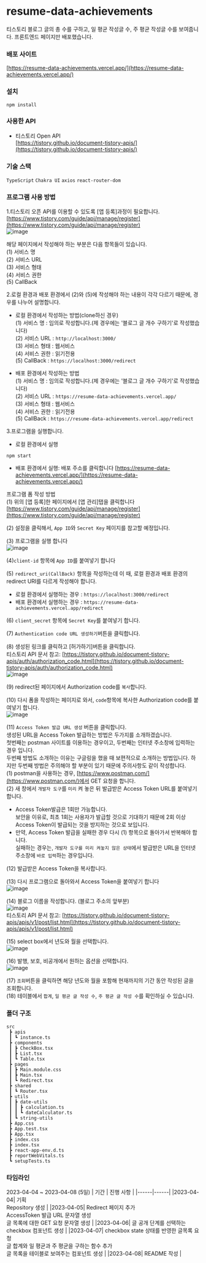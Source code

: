 # resume-data-achievements

티스토리 블로그 글의 총 수를 구하고, 일 평균 작성글 수, 주 평균 작성글 수를 보여줍니다.
프론트엔드 페이지만 배포했습니다.

### 배포 사이트  
[https://resume-data-achievements.vercel.app/](https://resume-data-achievements.vercel.app/)

### 설치
```
npm install
```

### 사용한 API
- 티스토리 Open API  
[https://tistory.github.io/document-tistory-apis/](https://tistory.github.io/document-tistory-apis/)  

### 기술 스택  
`TypeScript` `Chakra UI` `axios` `react-router-dom`  


### 프로그램 사용 방법
1.티스토리 오픈 API를 이용할 수 있도록 [앱 등록]과정이 필요합니다.  
[https://www.tistory.com/guide/api/manage/register](https://www.tistory.com/guide/api/manage/register)  
![image](https://user-images.githubusercontent.com/86847564/230699489-625ac2b0-2c43-446e-ab42-dc13bdef03c2.png)

해당 페이지에서 작성해야 하는 부분은 다음 항목들이 있습니다.  
(1) 서비스 명  
(2) 서비스 URL  
(3) 서비스 형태  
(4) 서비스 권한  
(5) CallBack  

2.로컬 환경과 배포 환경에서 (2)와 (5)에 작성해야 하는 내용이 각각 다르기 때문에, 경우를 나누어 설명합니다.

- 로컬 환경에서 작성하는 방법(clone하신 경우)  
(1) 서비스 명 : 임의로 작성합니다.(제 경우에는 '블로그 글 개수 구하기'로 작성했습니다)   
(2) 서비스 URL : `http://localhost:3000/`  
(3) 서비스 형태 : 웹서비스  
(4) 서비스 권한 : 읽기전용  
(5) CallBack : `https://localhost:3000/redirect`  

- 배포 환경에서 작성하는 방법  
(1) 서비스 명 : 임의로 작성합니다.(제 경우에는 '블로그 글 개수 구하기'로 작성했습니다)  
(2) 서비스 URL : `https://resume-data-achievements.vercel.app/`  
(3) 서비스 형태 : 웹서비스  
(4) 서비스 권한 : 읽기전용  
(5) CallBack : `https://resume-data-achievements.vercel.app/redirect`  


3.프로그램을 실행합니다.
- 로컬 환경에서 실행
```
npm start
```  

- 배포 환경에서 실행: 배포 주소를 클릭합니다
[https://resume-data-achievements.vercel.app/](https://resume-data-achievements.vercel.app/)  

프로그램 폼 작성 방법  
(1) 위의 [앱 등록]한 페이지에서 [앱 관리]탭을 클릭합니다  
[https://www.tistory.com/guide/api/manage/register](https://www.tistory.com/guide/api/manage/register)  

(2) 설정을 클릭해서, `App ID`와 `Secret Key` 페이지를 참고할 예정입니다.  

(3) 프로그램을 실행 합니다  
![image](https://user-images.githubusercontent.com/86847564/230700078-dbc93d8e-66c8-4551-8921-e2964b024d90.png)  

(4)`client-id` 항목에 `App ID`를 붙여넣기 합니다  

(5) `redirect_uri(CallBack)` 항목을 작성하는데 이 때, 로컬 환경과 배포 환경의 redirect URI를 다르게 작성해야 합니다.  
  - 로컬 환경에서 실행하는 경우 : `https://localhost:3000/redirect`  
  - 배포 환경에서 실행하는 경우 : `https://resume-data-achievements.vercel.app/redirect`  

(6) `client_secret` 항목에 `Secret Key`를 붙여넣기 합니다.  

(7) `Authentication code URL 생성하기`버튼을 클릭합니다.  

(8) 생성된 링크를 클릭하고 [허가하기]버튼을 클릭합니다.  
티스토리 API 문서 참고: [https://tistory.github.io/document-tistory-apis/auth/authorization_code.html](https://tistory.github.io/document-tistory-apis/auth/authorization_code.html)  
![image](https://user-images.githubusercontent.com/86847564/230700460-f8764afc-ec9b-400a-b2eb-2aba27d1765d.png)  

(9) redirect된 페이지에서 Authorization code를 `복사`합니다.  

(10) 다시 폼을 작성하는 페이지로 와서, `code`항목에 복사한 Authorization code를 붙여넣기 합니다.  
![image](https://user-images.githubusercontent.com/86847564/230701963-6bfbff9e-9e8b-44d7-becc-c1f2f4b289ce.png)  

(11) `Access Token 발급 URL 생성` 버튼을 클릭합니다.  
생성된 URL을 Access Token 발급하는 방법은 두가지를 소개하겠습니다.  
첫번째는 postman 사이트를 이용하는 경우이고, 두번째는 인터넷 주소창에 입력하는 경우 입니다.  
두번째 방법도 소개하는 이유는 구글링을 했을 때 보편적으로 소개하는 방법입니다. 하지만 두번째 방법은 주의해야 할 부분이 있기 때문에 주의사항도 같이 작성합니다.  
  (1) postman을 사용하는 경우, [https://www.postman.com/](https://www.postman.com/)에서 GET 요청을 합니다.  
  (2) 새 창에서 `개발자 도구`를 `미리` 켜 놓은 뒤 발급받은 Access Token URL를 붙여넣기합니다.  

- Access Token발급은 1회만 가능합니다.  
보안을 이유로, 최초 1회는 사용자가 발급할 것으로 기대하기 때문에 2회 이상 Access Token이 발급되는 것을 방지하는 것으로 보입니다.    
- 만약, Access Token 발급을 실패한 경우 다시 (1) 항목으로 돌아가서 반복해야 합니다.  
실패하는 경우는, `개발자 도구를 미리 켜놓지 않은 상태`에서 발급받은 URL을 인터넷 주소창에 `바로 입력`하는 경우입니다.  

(12) 발급받은 Access Token을 복사합니다.  

(13) 다시 프로그램으로 돌아와서 Access Token을 붙여넣기 합니다  
![image](https://user-images.githubusercontent.com/86847564/230701984-70dccba6-dd83-4e8d-b186-d717d0d55fdc.png)  

(14) 블로그 이름을 작성합니다. (블로그 주소의 앞부분)  
![image](https://user-images.githubusercontent.com/86847564/230701994-a47a3ecd-fa0e-4b56-b5c5-08066fadcf69.png)  
티스토리 API 문서 참고: [https://tistory.github.io/document-tistory-apis/apis/v1/post/list.html](https://tistory.github.io/document-tistory-apis/apis/v1/post/list.html)  

(15) select box에서 년도와 월을 선택합니다.  
![image](https://user-images.githubusercontent.com/86847564/230702030-bcd7008f-3654-456e-8c64-a1babe14d341.png)  

(16) 발행, 보호, 비공개에서 원하는 옵션을 선택합니다.  
![image](https://user-images.githubusercontent.com/86847564/230702034-59842126-44be-4f81-aea9-535cce215678.png)  

(17) `조회`버튼을 클릭하면 해당 년도와 월을 포함해 현재까지의 기간 동안 작성된 글을 조회합니다.  
(18) 테이블에서 `합계`, `일 평균 글 작성 수`, `주 평균 글 작성 수`를 확인하실 수 있습니다.  

### 폴더 구조  
```
src  
 ┣ apis  
 ┃ ┗ instance.ts  
 ┣ components  
 ┃ ┣ CheckBox.tsx  
 ┃ ┣ List.tsx  
 ┃ ┗ Table.tsx  
 ┣ pages  
 ┃ ┣ Main.module.css  
 ┃ ┣ Main.tsx  
 ┃ ┗ Redirect.tsx  
 ┣ shared  
 ┃ ┗ Router.tsx  
 ┣ utils  
 ┃ ┣ date-utils  
 ┃ ┃ ┣ calculation.ts  
 ┃ ┃ ┗ dateCalculator.ts  
 ┃ ┗ string-utils  
 ┣ App.css  
 ┣ App.test.tsx  
 ┣ App.tsx  
 ┣ index.css  
 ┣ index.tsx  
 ┣ react-app-env.d.ts  
 ┣ reportWebVitals.ts  
 ┗ setupTests.ts  
 ```
 
### 타임라인
2023-04-04 ~ 2023-04-08 (5일)
| 기간 | 진행 사항 |
|------|------|
|2023-04-04| 기획 <br> Repository 생성 |
|2023-04-05| Redirect 페이지 추가 <br> AccessToken 발급 URL 문자열 생성 <br> 글 목록에 대한 GET 요청 문자열 생성 |
|2023-04-06| 글 공개 단계를 선택하는 checkbox 컴포넌트 생성 |
|2023-04-07| checkbox state 상태를 반영한 글목록 요청 <br> 글 합계와 일 평균과 주 평균을 구하는 함수 추가 <br> 글 목록을 테이블로 보여주는 컴포넌트 생성 |
|2023-04-08| README 작성 |

